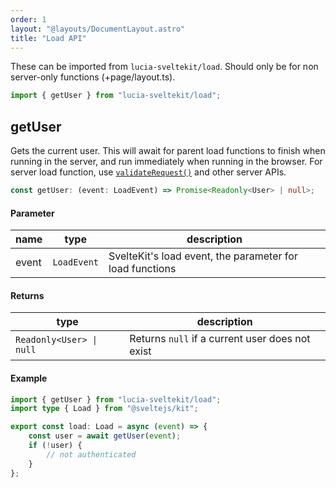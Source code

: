 ```yaml
---
order: 1
layout: "@layouts/DocumentLayout.astro"
title: "Load API"
---
```


These can be imported from `lucia-sveltekit/load`. Should only be for non server-only functions (+page/layout.ts).

```ts
import { getUser } from "lucia-sveltekit/load";
```

## getUser

Gets the current user. This will await for parent load functions to finish when running in the server, and run immediately when running in the browser. For server load function, use [`validateRequest()`](/reference/api/server-api#validaterequest) and other server APIs.

```ts
const getUser: (event: LoadEvent) => Promise<Readonly<User> | null>;
```

#### Parameter

| name  | type        | description                                              |
| ----- | ----------- | -------------------------------------------------------- |
| event | `LoadEvent` | SvelteKit's load event, the parameter for load functions |

#### Returns

| type                     | description                                     |
| ------------------------ | ----------------------------------------------- |
| `Readonly<User> \| null` | Returns `null` if a current user does not exist |

#### Example

```ts
import { getUser } from "lucia-sveltekit/load";
import type { Load } from "@sveltejs/kit";

export const load: Load = async (event) => {
    const user = await getUser(event);
    if (!user) {
        // not authenticated
    }
};
```
